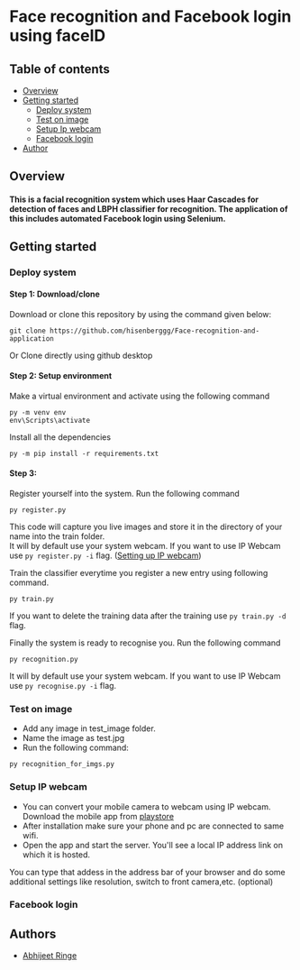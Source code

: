 # Face recognition and Facebook login using faceID

## Table of contents
* [Overview](#overview)
* [Getting started](#gettingstarted)
  * [Deploy system](#deploy)
  * [Test on image](#testimage)
  * [Setup Ip webcam](#ipwebcam)
  * [Facebook login](#fblogin)
* [Author](#author)

## Overview


#### This is a facial recognition system which uses Haar Cascades for detection of faces and LBPH classifier for recognition. The application of this includes automated Facebook login using Selenium.



## Getting started    <div id="gettingstarted"></div>

### Deploy system <div id="deploy"></div>

#### Step 1: Download/clone

Download or clone this repository by using the command given below:

```
git clone https://github.com/hisenberggg/Face-recognition-and-application
```
Or
Clone directly using github desktop


#### Step 2: Setup environment

Make a virtual environment and activate using the following command

```
py -m venv env
env\Scripts\activate
```

Install all the dependencies
```
py -m pip install -r requirements.txt
```

#### Step 3: 
Register yourself into the system. Run the following command
```
py register.py
```
This code will capture you live images and store it in the directory of your name into the train folder.<br>
It will by default use your system webcam. If you want to use IP Webcam use `py register.py -i` flag. (<a href="#ipwebcam">Setting up IP webcam</a>)


Train the classifier everytime you register a new entry using following command.
```
py train.py
```
If you want to delete the training data after the training use `py train.py -d` flag.

Finally the system is ready to recognise you. Run the following command
```
py recognition.py
```
It will by default use your system webcam. If you want to use IP Webcam use `py recognise.py -i` flag.

### Test on image <div id="testimage"></div>
- Add any image in test_image folder. 
- Name the image as test.jpg
- Run the following command:
```
py recognition_for_imgs.py
```

### Setup IP webcam <div id="ipwebcam"></div>
- You can convert your mobile camera to webcam using IP webcam. Download the mobile app from <a href="https://play.google.com/store/apps/details?id=com.pas.webcam">playstore</a> <br>
- After installation make sure your phone and pc are connected to same wifi. <br>
- Open the app and start the server. You'll see a local IP address link on which it is hosted. 

You can type that addess in the address bar of your browser and do some additional settings like resolution, switch to front camera,etc. (optional)


### Facebook login <div id="fblogin"></div>


## Authors <div id="author"></div>

- [Abhijeet Ringe](https://www.github.com/hisenberggg)
